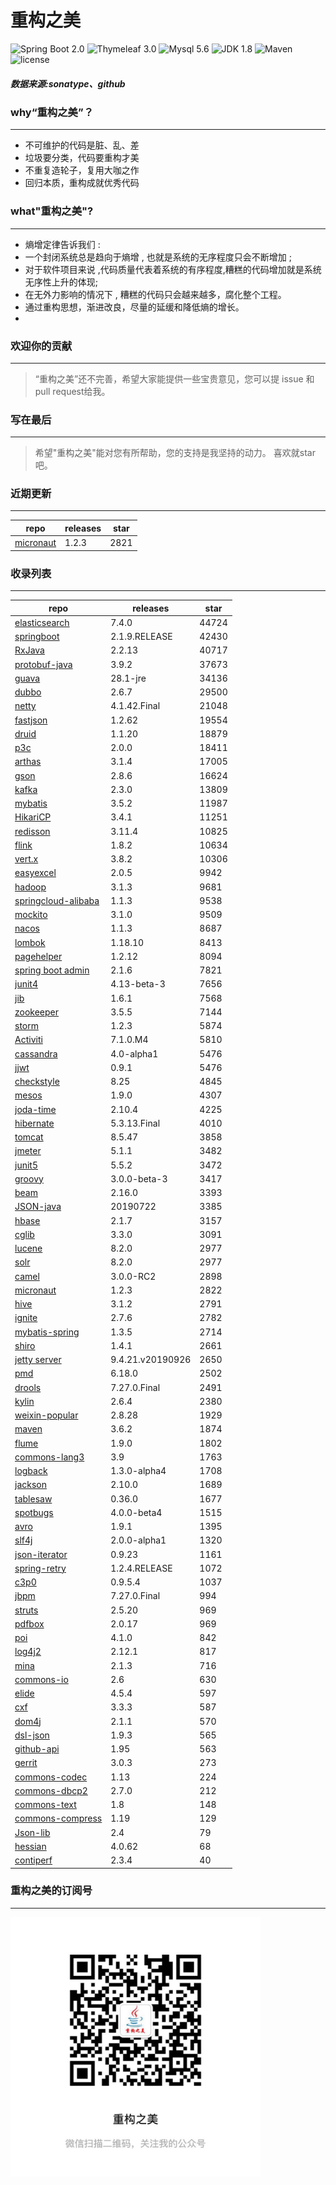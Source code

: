 # 重构之美
![Spring Boot 2.0](https://img.shields.io/badge/Spring%20Boot-2.0-brightgreen.svg)
![Thymeleaf 3.0](https://img.shields.io/badge/Thymeleaf-3.0-yellow.svg)
![Mysql 5.6](https://img.shields.io/badge/Mysql-5.6-blue.svg)
![JDK 1.8](https://img.shields.io/badge/JDK-1.8-brightgreen.svg)
![Maven](https://img.shields.io/badge/Maven-3.5.0-yellowgreen.svg)
![license](https://img.shields.io/badge/license-Apache%202-blue.svg)
##### 数据来源:sonatype、github

### why“重构之美”？
--- 
- 不可维护的代码是脏、乱、差
- 垃圾要分类，代码要重构才美
- 不重复造轮子，复用大咖之作
- 回归本质，重构成就优秀代码


### what"重构之美"?
---
- 熵增定律告诉我们 :
- 一个封闭系统总是趋向于熵增 , 也就是系统的无序程度只会不断增加 ;
- 对于软件项目来说 ,代码质量代表着系统的有序程度,糟糕的代码增加就是系统无序性上升的体现;
- 在无外力影响的情况下 , 糟糕的代码只会越来越多，腐化整个工程。
- 通过重构思想，渐进改良，尽量的延缓和降低熵的增长。
- 


### 欢迎你的贡献
---
> “重构之美”还不完善，希望大家能提供一些宝贵意见，您可以提 issue 和 pull request给我。


### 写在最后
---
> 希望"重构之美"能对您有所帮助，您的支持是我坚持的动力。
> 喜欢就star吧。


### 近期更新
---
repo | releases | star
---|---|---
[micronaut](https://github.com/micronaut-projects/micronaut-core) | 1.2.3 | 2821

### 收录列表
---
repo | releases | star
---|---|---
[elasticsearch](https://github.com/elastic/elasticsearch) | 7.4.0 | 44724 
[springboot](https://github.com/spring-projects/spring-boot) | 2.1.9.RELEASE | 42430 
[RxJava](https://github.com/ReactiveX/RxJava) | 2.2.13 | 40717 
[protobuf-java](https://github.com/protocolbuffers/protobuf) | 3.9.2 | 37673 
[guava](https://github.com/google/guava) | 28.1-jre | 34136 
[dubbo](https://github.com/apache/incubator-dubbo) | 2.6.7 | 29500 
[netty](https://github.com/netty/netty) | 4.1.42.Final | 21048 
[fastjson](https://github.com/alibaba/fastjson) | 1.2.62 | 19554 
[druid](https://github.com/alibaba/druid) | 1.1.20 | 18879 
[p3c](https://github.com/alibaba/p3c) | 2.0.0 | 18411 
[arthas](https://github.com/alibaba/arthas) | 3.1.4 | 17005 
[gson](https://github.com/google/gson) | 2.8.6 | 16624 
[kafka](https://github.com/apache/kafka) | 2.3.0 | 13809 
[mybatis](https://github.com/mybatis/mybatis-3) | 3.5.2 | 11987 
[HikariCP](https://github.com/brettwooldridge/HikariCP) | 3.4.1 | 11251 
[redisson](https://github.com/redisson/redisson) | 3.11.4 | 10825 
[flink](https://github.com/apache/flink) | 1.8.2 | 10634 
[vert.x](https://github.com/eclipse-vertx/vert.x) | 3.8.2 | 10306 
[easyexcel](https://github.com/alibaba/easyexcel) | 2.0.5 | 9942 
[hadoop](https://github.com/apache/hadoop) | 3.1.3 | 9681 
[springcloud-alibaba](https://github.com/spring-cloud-incubator/spring-cloud-alibaba) | 1.1.3 | 9538 
[mockito](https://github.com/mockito/mockito) | 3.1.0 | 9509 
[nacos](https://github.com/alibaba/nacos) | 1.1.3 | 8687 
[lombok](https://github.com/rzwitserloot/lombok) | 1.18.10 | 8413 
[pagehelper](https://github.com/pagehelper/Mybatis-PageHelper) | 1.2.12 | 8094 
[spring boot admin](https://github.com/codecentric/spring-boot-admin) | 2.1.6 | 7821 
[junit4](https://github.com/junit-team/junit4) | 4.13-beta-3 | 7656 
[jib](https://github.com/GoogleContainerTools/jib) | 1.6.1 | 7568 
[zookeeper](https://github.com/apache/zookeeper) | 3.5.5 | 7144 
[storm](https://github.com/apache/storm) | 1.2.3 | 5874 
[Activiti](https://github.com/Activiti/Activiti) | 7.1.0.M4 | 5810 
[cassandra](https://github.com/apache/cassandra) | 4.0-alpha1 | 5476 
[jjwt](https://github.com/jwtk/jjwt) | 0.9.1 | 5476 
[checkstyle](https://github.com/checkstyle/checkstyle) | 8.25 | 4845 
[mesos](https://github.com/apache/mesos) | 1.9.0 | 4307 
[joda-time](https://github.com/JodaOrg/joda-time) | 2.10.4 | 4225 
[hibernate](https://github.com/hibernate/hibernate-orm) | 5.3.13.Final | 4010 
[tomcat](https://github.com/apache/tomcat) | 8.5.47 | 3858 
[jmeter](https://github.com/apache/jmeter) | 5.1.1 | 3482 
[junit5](https://github.com/junit-team/junit5) | 5.5.2 | 3472 
[groovy](https://github.com/apache/groovy) | 3.0.0-beta-3 | 3417 
[beam](https://github.com/apache/beam) | 2.16.0 | 3393 
[JSON-java](https://github.com/stleary/JSON-java) | 20190722 | 3385 
[hbase](https://github.com/apache/hbase) | 2.1.7 | 3157 
[cglib](https://github.com/cglib/cglib) | 3.3.0 | 3091 
[lucene](https://github.com/apache/lucene-solr) | 8.2.0 | 2977 
[solr](https://github.com/apache/lucene-solr) | 8.2.0 | 2977 
[camel](https://github.com/apache/camel) | 3.0.0-RC2 | 2898 
[micronaut](https://github.com/micronaut-projects/micronaut-core) | 1.2.3 | 2822 
[hive](https://github.com/apache/hive) | 3.1.2 | 2791 
[ignite](https://github.com/apache/ignite) | 2.7.6 | 2782 
[mybatis-spring](https://github.com/mybatis/spring-boot-starter) | 1.3.5 | 2714 
[shiro](https://github.com/apache/shiro) | 1.4.1 | 2661 
[jetty server](https://github.com/eclipse/jetty.project) | 9.4.21.v20190926 | 2650 
[pmd](https://github.com/pmd/pmd) | 6.18.0 | 2502 
[drools](https://github.com/kiegroup/drools) | 7.27.0.Final | 2491 
[kylin](https://github.com/apache/kylin) | 2.6.4 | 2380 
[weixin-popular](https://github.com/liyiorg/weixin-popular) | 2.8.28 | 1929 
[maven](https://github.com/apache/maven) | 3.6.2 | 1874 
[flume](https://github.com/apache/flume) | 1.9.0 | 1802 
[commons-lang3](https://github.com/apache/commons-lang) | 3.9 | 1763 
[logback](https://github.com/qos-ch/logback) | 1.3.0-alpha4 | 1708 
[jackson](https://github.com/FasterXML/jackson-core) | 2.10.0 | 1689 
[tablesaw](https://github.com/jtablesaw/tablesaw) | 0.36.0 | 1677 
[spotbugs](https://github.com/spotbugs/spotbugs) | 4.0.0-beta4 | 1515 
[avro](https://github.com/apache/avro) | 1.9.1 | 1395 
[slf4j](https://github.com/qos-ch/slf4j) | 2.0.0-alpha1 | 1320 
[json-iterator](https://github.com/json-iterator/java) | 0.9.23 | 1161 
[spring-retry](https://github.com/spring-projects/spring-retry) | 1.2.4.RELEASE | 1072 
[c3p0](https://github.com/swaldman/c3p0) | 0.9.5.4 | 1037 
[jbpm](https://github.com/kiegroup/jbpm) | 7.27.0.Final | 994 
[struts](https://github.com/apache/struts) | 2.5.20 | 969 
[pdfbox](https://github.com/apache/pdfbox) | 2.0.17 | 969 
[poi](https://github.com/apache/poi) | 4.1.0 | 842 
[log4j2](https://github.com/apache/logging-log4j2) | 2.12.1 | 817 
[mina](https://github.com/apache/mina) | 2.1.3 | 716 
[commons-io](https://github.com/apache/commons-io) | 2.6 | 630 
[elide](https://github.com/yahoo/elide) | 4.5.4 | 597 
[cxf](https://github.com/apache/cxf) | 3.3.3 | 587 
[dom4j](https://github.com/dom4j/dom4j) | 2.1.1 | 570 
[dsl-json](https://github.com/ngs-doo/dsl-json) | 1.9.3 | 565 
[github-api](https://github.com/kohsuke/github-api) | 1.95 | 563 
[gerrit](https://github.com/GerritCodeReview/gerrit) | 3.0.3 | 273 
[commons-codec](https://github.com/apache/commons-codec) | 1.13 | 224 
[commons-dbcp2](https://github.com/apache/commons-dbcp) | 2.7.0 | 212 
[commons-text](https://github.com/apache/commons-text) | 1.8 | 148 
[commons-compress](https://github.com/apache/commons-compress) | 1.19 | 129 
[Json-lib](https://github.com/aalmiray/Json-lib) | 2.4 | 79 
[hessian](https://github.com/ebourg/hessian) | 4.0.62 | 68 
[contiperf](https://github.com/lucaspouzac/contiperf) | 2.3.4 | 40 


### 重构之美的订阅号
---
<img src="https://github.com/jartisan2001/latest/blob/master/Image.jpg" width="400" hegiht="400" align=left />

